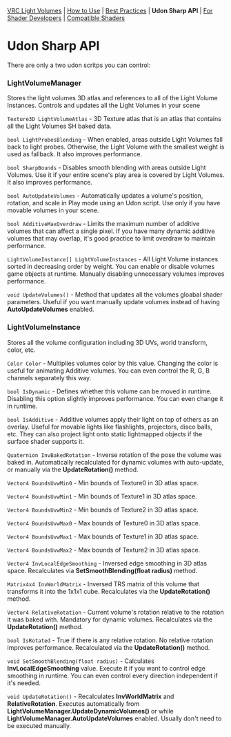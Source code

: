 [VRC Light Volumes](/README.md) | [How to Use](/Documentation/HowToUse.md) | [Best Practices](/Documentation/BestPractices.md) | **Udon Sharp API** | [For Shader Developers](/Documentation/ForShaderDevelopers.md) | [Compatible Shaders](/Documentation/CompatibleShaders.md)
# Udon Sharp API

There are only a two udon scritps you can control:

### LightVolumeManager
Stores the light volumes 3D atlas and references to all of the Light Volume Instances. Controls and updates all the Light Volumes in your scene

`Texture3D LightVolumeAtlas` - 3D Texture atlas that is an atlas that contains all the Light Volumes SH baked data.

`bool LightProbesBlending` - When enabled, areas outside Light Volumes fall back to light probes. Otherwise, the Light Volume with the smallest weight is used as fallback. It also improves performance.

`bool SharpBounds` - Disables smooth blending with areas outside Light Volumes. Use it if your entire scene's play area is covered by Light Volumes. It also improves performance.

`bool AutoUpdateVolumes` - Automatically updates a volume's position, rotation, and scale in Play mode using an Udon script. Use only if you have movable volumes in your scene.

`bool AdditiveMaxOverdraw` - Limits the maximum number of additive volumes that can affect a single pixel. If you have many dynamic additive volumes that may overlap, it's good practice to limit overdraw to maintain performance.

`LightVolumeInstance[] LightVolumeInstances` - All Light Volume instances sorted in decreasing order by weight. You can enable or disable volumes game objects at runtime. Manually disabling unnecessary volumes improves performance.

`void UpdateVolumes()` - Method that updates all the volumes gloabal shader parameters. Useful if you want manually update volumes instead of having **AutoUpdateVolumes** enabled.


### LightVolumeInstance
Stores all the volume configuration including 3D UVs, world transform, color, etc.

`Color Color` - Multiplies volumes color by this value. Changing the color is useful for animating Additive volumes. You can even control the R, G, B channels separately this way.

`bool IsDynamic` - Defines whether this volume can be moved in runtime. Disabling this option slightly improves performance. You can even change it in runtime.

`bool IsAdditive` - Additive volumes apply their light on top of others as an overlay. Useful for movable lights like flashlights, projectors, disco balls, etc. They can also project light onto static lightmapped objects if the surface shader supports it.

`Quaternion InvBakedRotation` - Inverse rotation of the pose the volume was baked in. Automatically recalculated for dynamic volumes with auto-update, or manually via the **UpdateRotation()** method.

`Vector4 BoundsUvwMin0` - Min bounds of Texture0 in 3D atlas space.

`Vector4 BoundsUvwMin1` - Min bounds of Texture1 in 3D atlas space.

`Vector4 BoundsUvwMin2` - Min bounds of Texture2 in 3D atlas space.

`Vector4 BoundsUvwMax0` - Max bounds of Texture0 in 3D atlas space.

`Vector4 BoundsUvwMax1` - Max bounds of Texture1 in 3D atlas space.

`Vector4 BoundsUvwMax2` - Max bounds of Texture2 in 3D atlas space.

`Vector4 InvLocalEdgeSmoothing` - Inversed edge smoothing in 3D atlas space. Recalculates via **SetSmoothBlending(float radius)** method.

`Matrix4x4 InvWorldMatrix` - Inversed TRS matrix of this volume that transforms it into the 1x1x1 cube. Recalculates via the **UpdateRotation()** method.

`Vector4 RelativeRotation` - Current volume's rotation relative to the rotation it was baked with. Mandatory for dynamic volumes. Recalculates via the **UpdateRotation()** method.

`bool IsRotated` - True if there is any relative rotation. No relative rotation improves performance. Recalculated via the **UpdateRotation()** method.

`void SetSmoothBlending(float radius)` - Calculates **InvLocalEdgeSmoothing** value. Execute it if you want to control edge smoothing in runtime. You can even control every direction independent if it's needed.

`void UpdateRotation()` - Recalculates **InvWorldMatrix** and **RelativeRotation**. Executes automatically from **LightVolumeManager.UpdateDynamicVolumes()** or while **LightVolumeManager.AutoUpdateVolumes** enabled. Usually don't need to be executed manually.

